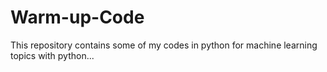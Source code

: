# Warm-up-Code
This repository contains some of my codes in python for machine learning topics with python...
